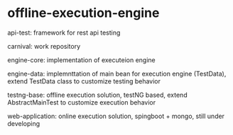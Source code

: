 # offline-execution-engine

api-test: framework for rest api testing

carnival: work repository

engine-core: implementation of executeion engine

engine-data: implemnttation of main bean for execution engine (TestData), extend TestData class to customize testing behavior

testng-base: offline execution solution, testNG based, extend AbstractMainTest to customize execution behavior

web-application: online execution solution, spingboot + mongo, still under developing

